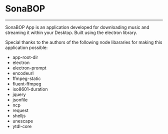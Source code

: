 # SonaBOP
***
SonaBOP App is an application developed for downloading music and streaming it within your Desktop. Built using the electron library.


Special thanks to the authors of the following node libararies for making this application possible:


* app-root-dir
* electron
* electron-prompt
* encodeurl
* ffmpeg-static 
* fluent-ffmpeg
* iso8601-duration
* jquery
* jsonfile
* ncp
* request
* shelljs
* unescape
* ytdl-core